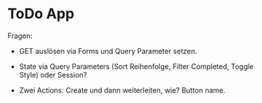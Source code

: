 # ToDo App

Fragen:

- GET auslösen via Forms und Query Parameter setzen.

- State via Query Parameters (Sort Reihenfolge, Filter Completed, Toggle Style) oder Session?
- Zwei Actions: Create und dann weiterleiten, wie? Button name.